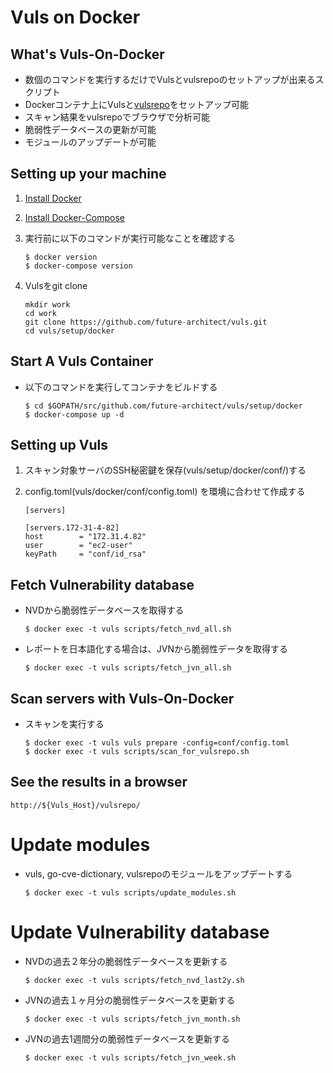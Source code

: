 # Vuls on Docker

## What's Vuls-On-Docker

- 数個のコマンドを実行するだけでVulsとvulsrepoのセットアップが出来るスクリプト
- Dockerコンテナ上にVulsと[vulsrepo](https://github.com/usiusi360/vulsrepo)をセットアップ可能
- スキャン結果をvulsrepoでブラウザで分析可能
- 脆弱性データベースの更新が可能
- モジュールのアップデートが可能

## Setting up your machine
	
1. [Install Docker](https://docs.docker.com/engine/installation/)
2. [Install Docker-Compose](https://docs.docker.com/compose/install/)
3. 実行前に以下のコマンドが実行可能なことを確認する

	```
	$ docker version
	$ docker-compose version
	```

4. Vulsをgit clone
	```
	mkdir work
	cd work
	git clone https://github.com/future-architect/vuls.git
	cd vuls/setup/docker
	```

## Start A Vuls Container

- 以下のコマンドを実行してコンテナをビルドする

	```
	$ cd $GOPATH/src/github.com/future-architect/vuls/setup/docker
	$ docker-compose up -d
	```

## Setting up Vuls

1. スキャン対象サーバのSSH秘密鍵を保存(vuls/setup/docker/conf/)する
2. config.toml(vuls/docker/conf/config.toml) を環境に合わせて作成する
	
	```
	[servers]

  	[servers.172-31-4-82]
  	host        = "172.31.4.82"
  	user        = "ec2-user"
  	keyPath     = "conf/id_rsa"
	```

## Fetch Vulnerability database

- NVDから脆弱性データベースを取得する
	```
	$ docker exec -t vuls scripts/fetch_nvd_all.sh
	```

- レポートを日本語化する場合は、JVNから脆弱性データを取得する
	```
	$ docker exec -t vuls scripts/fetch_jvn_all.sh
	```

## Scan servers with Vuls-On-Docker

- スキャンを実行する

	```
	$ docker exec -t vuls vuls prepare -config=conf/config.toml
	$ docker exec -t vuls scripts/scan_for_vulsrepo.sh
	```

## See the results in a browser 

```
http://${Vuls_Host}/vulsrepo/
```

# Update modules

- vuls, go-cve-dictionary, vulsrepoのモジュールをアップデートする
	```
	$ docker exec -t vuls scripts/update_modules.sh
	```

# Update Vulnerability database

- NVDの過去２年分の脆弱性データベースを更新する
	```
	$ docker exec -t vuls scripts/fetch_nvd_last2y.sh
	```

- JVNの過去１ヶ月分の脆弱性データベースを更新する
	```
	$ docker exec -t vuls scripts/fetch_jvn_month.sh
	```

- JVNの過去1週間分の脆弱性データベースを更新する
	```
	$ docker exec -t vuls scripts/fetch_jvn_week.sh
	```
